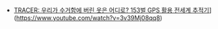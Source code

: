 * [TRACER: 우리가 수거함에 버린 옷은 어디로? 153벌 GPS 활용 전세계 추적기](https://www.youtube.com/@haninewsroom)](https://www.youtube.com/watch?v=3v39Mj08qq8)
